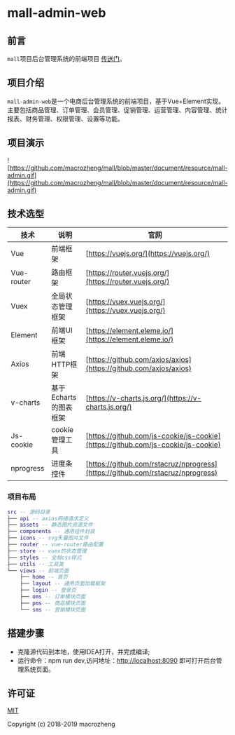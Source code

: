 # mall-admin-web

## 前言

`mall`项目后台管理系统的前端项目
[传送门](https://github.com/macrozheng/mall)。

## 项目介绍

`mall-admin-web`是一个电商后台管理系统的前端项目，基于Vue+Element实现。
主要包括商品管理、订单管理、会员管理、促销管理、运营管理、内容管理、统计报表、财务管理、权限管理、设置等功能。

## 项目演示

![https://github.com/macrozheng/mall/blob/master/document/resource/mall-admin.gif](https://github.com/macrozheng/mall/blob/master/document/resource/mall-admin.gif)

## 技术选型

技术 | 说明 | 官网
----|----|----
Vue | 前端框架 | [https://vuejs.org/](https://vuejs.org/)
Vue-router | 路由框架 | [https://router.vuejs.org/](https://router.vuejs.org/)
Vuex | 全局状态管理框架 | [https://vuex.vuejs.org/](https://vuex.vuejs.org/)
Element | 前端UI框架 | [https://element.eleme.io/](https://element.eleme.io/)
Axios | 前端HTTP框架 | [https://github.com/axios/axios](https://github.com/axios/axios)
v-charts | 基于Echarts的图表框架 | [https://v-charts.js.org/](https://v-charts.js.org/)
Js-cookie | cookie管理工具 | [https://github.com/js-cookie/js-cookie](https://github.com/js-cookie/js-cookie)
nprogress | 进度条控件 | [https://github.com/rstacruz/nprogress](https://github.com/rstacruz/nprogress)

### 项目布局

``` lua
src -- 源码目录
├── api -- axios网络请求定义
├── assets -- 静态图片资源文件
├── components -- 通用组件封装
├── icons -- svg矢量图片文件
├── router -- vue-router路由配置
├── store -- vuex的状态管理
├── styles -- 全局css样式
├── utils -- 工具类
└── views -- 前端页面
    ├── home -- 首页
    ├── layout -- 通用页面加载框架
    ├── login -- 登录页
    ├── oms -- 订单模块页面
    ├── pms -- 商品模块页面
    └── sms -- 营销模块页面
```

## 搭建步骤

- 克隆源代码到本地，使用IDEA打开，并完成编译;
- 运行命令：npm run dev,访问地址：[http://localhost:8090](http://localhost:8090) 即可打开后台管理系统页面。

## 许可证

[MIT](https://github.com/macrozheng/mall-admin-web/blob/master/LICENSE)

Copyright (c) 2018-2019 macrozheng
